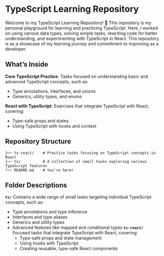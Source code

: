 # TypeScript Learning Repository

Welcome to my TypeScript Learning Repository! 🚀
This repository is my personal playground for learning and practicing TypeScript. Here, I worked on using various data types, solving simple tasks, rewriting code for better understanding, and experimenting with TypeScript in React. This repository is as a showcase of my learning journey and commitment to improving as a developer.

## What’s Inside

**Core TypeScript Practice**:
Tasks focused on understanding basic and advanced TypeScript concepts, such as:
- Type annotations, interfaces, and unions
- Generics, utility types, and enums

**React with TypeScript**:
Exercises that integrate TypeScript with React, covering:
- Type-safe props and states
- Using TypeScript with hooks and context

 
 ## Repository Structure
 ```.
├── ts-react/    # Practice tasks focusing on TypeScript concepts in React
├── ts/          # A collection of small tasks exploring various TypeScript features
└── README.md    # You're here!
```

## Folder Descriptions
**`ts/`** Contains a wide range of small tasks targeting individual TypeScript concepts, such as:
- Type annotations and type inference
- Interfaces and type aliases
- Generics and utility types
- Advanced features like mapped and conditional types
**`ts-react/`** Focused tasks that integrate TypeScript with React, covering:
  - Type-safe props and state management
  - Using hooks with TypeScript
  - Creating reusable, type-safe React components
